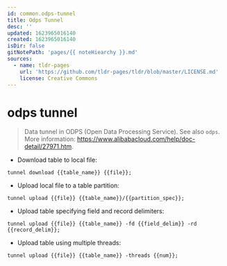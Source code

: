 ```yaml
---
id: common.odps-tunnel
title: Odps Tunnel
desc: ''
updated: 1623965016140
created: 1623965016140
isDir: false
gitNotePath: 'pages/{{ noteHiearchy }}.md'
sources:
  - name: tldr-pages
    url: 'https://github.com/tldr-pages/tldr/blob/master/LICENSE.md'
    license: Creative Commons
---
```

# odps tunnel

> Data tunnel in ODPS (Open Data Processing Service).
> See also `odps`.
> More information: <https://www.alibabacloud.com/help/doc-detail/27971.htm>.

- Download table to local file:

`tunnel download {{table_name}} {{file}};`

- Upload local file to a table partition:

`tunnel upload {{file}} {{table_name}}/{{partition_spec}};`

- Upload table specifying field and record delimiters:

`tunnel upload {{file}} {{table_name}} -fd {{field_delim}} -rd {{record_delim}};`

- Upload table using multiple threads:

`tunnel upload {{file}} {{table_name}} -threads {{num}};`

